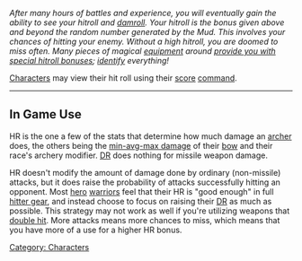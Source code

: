 *After many hours of battles and experience, you will eventually gain
the ability to see your hitroll and [damroll](Damage_Roll "wikilink").
Your hitroll is the bonus given above and beyond the random number
generated by the Mud. This involves your chances of hitting your enemy.
Without a high hitroll, you are doomed to miss often. Many pieces of
magical [equipment](:Category:_Gear "wikilink") around [provide you with
special hitroll bonuses](:Category:_Archer_Gear "wikilink");
[identify](Identify_(spell) "wikilink") everything!*

[Characters](:Category:_Characters "wikilink") may view their hit roll
using their [score](Score "wikilink")
[command](:Category:_Commands "wikilink").

------------------------------------------------------------------------

## In Game Use

HR is the one a few of the stats that determine how much damage an
[archer](:Category:Archers "wikilink") does, the others being the
[min-avg-max damage](Missile_Weapon_Values "wikilink") of their
[bow](:Category:Missile_Weapons "wikilink") and their race's archery
modifier. [DR](Damage_Roll "wikilink") does nothing for missile weapon
damage.

HR doesn't modify the amount of damage done by ordinary (non-missile)
attacks, but it does raise the probability of attacks successfully
hitting an opponent. Most [hero](:Category:Hero "wikilink")
[warriors](:Category:Warriors "wikilink") feel that their HR is "good
enough" in full [hitter gear](:Category:Hero_Hit_Gear "wikilink"), and
instead choose to focus on raising their [DR](Damage_Roll "wikilink") as
much as possible. This strategy may not work as well if you're utilizing
weapons that [double hit](Double_Hit "wikilink"). More attacks means
more chances to miss, which means that you have more of a use for a
higher HR bonus.

[Category: Characters](Category:_Characters "wikilink")
